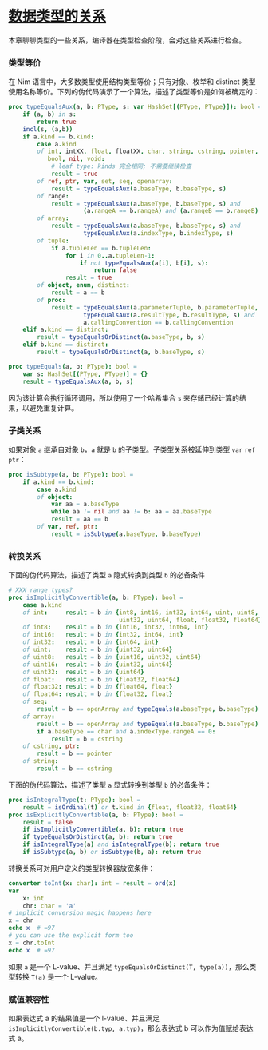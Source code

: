 # [数据类型的关系](http://nim-lang.org/docs/manual.html#type-relations)

本章聊聊类型的一些关系，编译器在类型检查阶段，会对这些关系进行检查。

### 类型等价

在 Nim 语言中，大多数类型使用结构类型等价；只有对象、枚举和 distinct 类型使用名称等价。下列的伪代码演示了一个算法，描述了类型等价是如何被确定的：

~~~~~~~~~~~~~~~~~~~~~~~~~~~~~~~~~~~~~~~~~~~~~~~~~~~~~~~~~~~~nim
proc typeEqualsAux(a, b: PType, s: var HashSet[(PType, PType)]): bool =
    if (a, b) in s: 
        return true
    incl(s, (a,b))
    if a.kind == b.kind:
        case a.kind
        of int, intXX, float, floatXX, char, string, cstring, pointer,
           bool, nil, void:
            # leaf type: kinds 完全相同; 不需要继续检查
            result = true
        of ref, ptr, var, set, seq, openarray:
            result = typeEqualsAux(a.baseType, b.baseType, s)
        of range:
            result = typeEqualsAux(a.baseType, b.baseType, s) and
                     (a.rangeA == b.rangeA) and (a.rangeB == b.rangeB)
        of array:
            result = typeEqualsAux(a.baseType, b.baseType, s) and
                     typeEqualsAux(a.indexType, b.indexType, s)
        of tuple:
            if a.tupleLen == b.tupleLen:
                for i in 0..a.tupleLen-1:
                    if not typeEqualsAux(a[i], b[i], s): 
                        return false
                result = true
        of object, enum, distinct:
            result = a == b
        of proc:
            result = typeEqualsAux(a.parameterTuple, b.parameterTuple, s) and
                     typeEqualsAux(a.resultType, b.resultType, s) and
                     a.callingConvention == b.callingConvention
    elif a.kind == distinct:
        result = typeEqualsOrDistinct(a.baseType, b, s)
    elif b.kind == distinct:
        result = typeEqualsOrDistinct(a, b.baseType, s)

proc typeEquals(a, b: PType): bool =
    var s: HashSet[(PType, PType)] = {}
    result = typeEqualsAux(a, b, s)
~~~~~~~~~~~~~~~~~~~~~~~~~~~~~~~~~~~~~~~~~~~~~~~~~~~~~~~~~~~~

因为该计算会执行循环调用，所以使用了一个哈希集合 `s` 来存储已经计算的结果，以避免重复计算。

### 子类关系 

如果对象 `a` 继承自对象 `b`，`a` 就是 `b` 的子类型。子类型关系被延伸到类型 `var` `ref` `ptr`：

~~~~~~~~~~~~~~~~~~~~~~~~~~~~~~~~~~~~~~~~~~~~~~~~~~~~~~~~~~~~nim
proc isSubtype(a, b: PType): bool =
    if a.kind == b.kind:
        case a.kind
        of object:
            var aa = a.baseType
            while aa != nil and aa != b: aa = aa.baseType
            result = aa == b
        of var, ref, ptr:
            result = isSubtype(a.baseType, b.baseType)
~~~~~~~~~~~~~~~~~~~~~~~~~~~~~~~~~~~~~~~~~~~~~~~~~~~~~~~~~~~~ 

### 转换关系

下面的伪代码算法，描述了类型 `a` 隐式转换到类型 `b` 的必备条件

~~~~~~~~~~~~~~~~~~~~~~~~~~~~~~~~~~~~~~~~~~~~~~~~~~~~~~~~~~~~nim
# XXX range types?
proc isImplicitlyConvertible(a, b: PType): bool =
    case a.kind
    of int:     result = b in {int8, int16, int32, int64, uint, uint8, uint16,
                               uint32, uint64, float, float32, float64}
    of int8:    result = b in {int16, int32, int64, int}
    of int16:   result = b in {int32, int64, int}
    of int32:   result = b in {int64, int}
    of uint:    result = b in {uint32, uint64}
    of uint8:   result = b in {uint16, uint32, uint64}
    of uint16:  result = b in {uint32, uint64}
    of uint32:  result = b in {uint64}
    of float:   result = b in {float32, float64}
    of float32: result = b in {float64, float}
    of float64: result = b in {float32, float}
    of seq:
        result = b == openArray and typeEquals(a.baseType, b.baseType)
    of array:
        result = b == openArray and typeEquals(a.baseType, b.baseType)
        if a.baseType == char and a.indexType.rangeA == 0:
            result = b = cstring
    of cstring, ptr:
        result = b == pointer
    of string:
        result = b == cstring
~~~~~~~~~~~~~~~~~~~~~~~~~~~~~~~~~~~~~~~~~~~~~~~~~~~~~~~~~~~~



下面的伪代码算法，描述了类型 `a` 显式转换到类型 `b` 的必备条件：

~~~~~~~~~~~~~~~~~~~~~~~~~~~~~~~~~~~~~~~~~~~~~~~~~~~~~~~~~~~~nim
proc isIntegralType(t: PType): bool =
    result = isOrdinal(t) or t.kind in {float, float32, float64}
proc isExplicitlyConvertible(a, b: PType): bool =
    result = false
    if isImplicitlyConvertible(a, b): return true
    if typeEqualsOrDistinct(a, b): return true
    if isIntegralType(a) and isIntegralType(b): return true
    if isSubtype(a, b) or isSubtype(b, a): return true
~~~~~~~~~~~~~~~~~~~~~~~~~~~~~~~~~~~~~~~~~~~~~~~~~~~~~~~~~~~~



转换关系可对用户定义的类型转换器放宽条件：

~~~~~~~~~~~~~~~~~~~~~~~~~~~~~~~~~~~~~~~~~~~~~~~~~~~~~~~~~~~~nim
converter toInt(x: char): int = result = ord(x)
var
    x: int
    chr: char = 'a'
# implicit conversion magic happens here
x = chr
echo x  # =97
# you can use the explicit form too
x = chr.toInt
echo x  # =97
~~~~~~~~~~~~~~~~~~~~~~~~~~~~~~~~~~~~~~~~~~~~~~~~~~~~~~~~~~~~

如果 `a` 是一个 L-value、并且满足 `typeEqualsOrDistinct(T, type(a))`，那么类型转换 `T(a)` 是一个 L-value。

### 赋值兼容性

如果表达式 a 的结果值是一个 l-value、并且满足 `isImplicitlyConvertible(b.typ, a.typ)`，那么表达式 b 可以作为值赋给表达式 a。